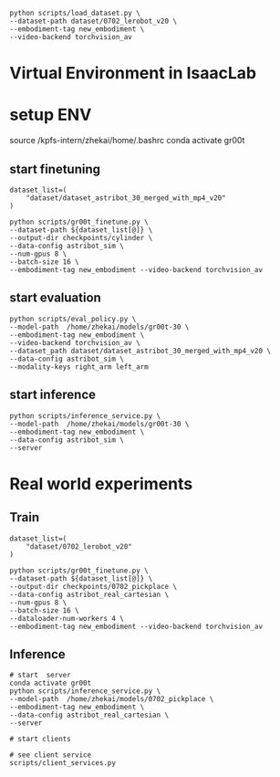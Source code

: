 
```
python scripts/load_dataset.py \
--dataset-path dataset/0702_lerobot_v20 \
--embodiment-tag new_embodiment \
--video-backend torchvision_av
```


# Virtual Environment in IsaacLab


# setup ENV
source /kpfs-intern/zhekai/home/.bashrc 
conda activate gr00t

##  start finetuning

```
dataset_list=(
    "dataset/dataset_astribot_30_merged_with_mp4_v20"
)

python scripts/gr00t_finetune.py \
--dataset-path ${dataset_list[@]} \
--output-dir checkpoints/cylinder \
--data-config astribot_sim \
--num-gpus 8 \
--batch-size 16 \
--embodiment-tag new_embodiment --video-backend torchvision_av
```

## start evaluation

```
python scripts/eval_policy.py \
--model-path  /home/zhekai/models/gr00t-30 \
--embodiment-tag new_embodiment \
--video-backend torchvision_av \
--dataset_path dataset/dataset_astribot_30_merged_with_mp4_v20 \
--data-config astribot_sim \
--modality-keys right_arm left_arm 
```


## start inference 
```
python scripts/inference_service.py \
--model-path  /home/zhekai/models/gr00t-30 \
--embodiment-tag new_embodiment \
--data-config astribot_sim \
--server
```


# Real world experiments
## Train
```
dataset_list=(
    "dataset/0702_lerobot_v20"
)

python scripts/gr00t_finetune.py \
--dataset-path ${dataset_list[@]} \
--output-dir checkpoints/0702_pickplace \
--data-config astribot_real_cartesian \
--num-gpus 8 \
--batch-size 16 \
--dataloader-num-workers 4 \
--embodiment-tag new_embodiment --video-backend torchvision_av
```

## Inference
```
# start  server
conda activate gr00t
python scripts/inference_service.py \
--model-path  /home/zhekai/models/0702_pickplace \
--embodiment-tag new_embodiment \
--data-config astribot_real_cartesian \
--server

# start clients

# see client service 
scripts/client_services.py

```